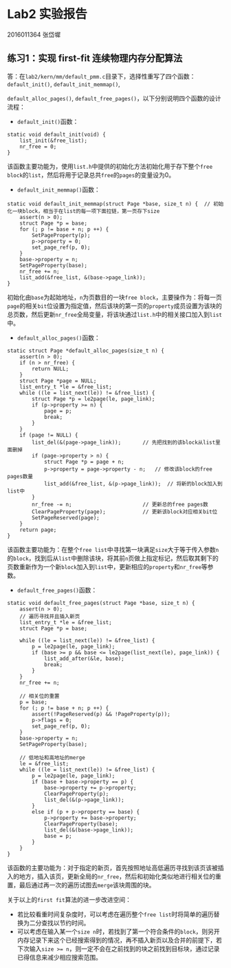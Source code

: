 # Lab2 实验报告

2016011364 张岱墀

## 练习1：实现 first-fit 连续物理内存分配算法

答：在`lab2/kern/mm/default_pmm.c`目录下，选择性重写了四个函数： `default_init()`, `default_init_memmap()`,

 `default_alloc_pages()`, `default_free_pages()`，以下分别说明四个函数的设计流程：

* `default_init()`函数：

```
static void default_init(void) {
    list_init(&free_list);
    nr_free = 0;
}
```

该函数主要功能为，使用`list.h`中提供的初始化方法初始化用于存下整个`free block`的`list`，然后将用于记录总共`free`的`pages`的变量设为0。

* `default_init_memmap()`函数：

```
static void default_init_memmap(struct Page *base, size_t n) {  // 初始化一块block，相当于在list的每一项下面拉链，第一页存下size
    assert(n > 0);
    struct Page *p = base;
    for (; p != base + n; p ++) {
        SetPageProperty(p);
        p->property = 0;
        set_page_ref(p, 0);
    }
    base->property = n;
    SetPageProperty(base);
    nr_free += n;
    list_add(&free_list, &(base->page_link));
}
```

初始化由`base`为起始地址，`n`为页数目的一块`free block`，主要操作为：将每一页`page`的相关`bit`位设置为指定值，然后该块的第一页的`property`成员设置为该块的总页数，然后更新`nr_free`全局变量，将该块通过`list.h`中的相关接口加入到`list`中。

* `default_alloc_pages()`函数：

```
static struct Page *default_alloc_pages(size_t n) {
    assert(n > 0);
    if (n > nr_free) {
        return NULL;
    }
    struct Page *page = NULL;
    list_entry_t *le = &free_list;
    while ((le = list_next(le)) != &free_list) {
        struct Page *p = le2page(le, page_link);
        if (p->property >= n) {
            page = p;
            break;
        }
    }
    if (page != NULL) {
        list_del(&(page->page_link));       // 先把找到的该block从list里面删掉
        if (page->property > n) {
            struct Page *p = page + n;
            p->property = page->property - n;   // 修改该block的free pages数量
            list_add(&free_list, &(p->page_link));  // 将新的block加入到list中
        }
        nr_free -= n;                       // 更新总的free pages数
        ClearPageProperty(page);            // 更新该block对应相关bit位
        SetPageReserved(page);
    }
    return page;
}
```

该函数主要功能为：在整个`free list`中寻找第一块满足`size`大于等于传入参数`n`的`block`，找到后从`list`中删除该块，将其前`n`页做上指定标记，然后取其剩下的页数重新作为一个新`block`加入到`list`中，更新相应的`property`和`nr_free`等参数。

* `default_free_pages()`函数：

```
static void default_free_pages(struct Page *base, size_t n) {
    assert(n > 0);
    // 遍历寻找并且插入新页
    list_entry_t *le = &free_list;
    struct Page *p = base;

    while ((le = list_next(le)) != &free_list) {
        p = le2page(le, page_link);
        if (base >= p && base <= le2page(list_next(le), page_link)) {
            list_add_after(&le, base);
            break;
        }
    }
    nr_free += n;

    // 相关位的重置
    p = base;
    for (; p != base + n; p ++) {
        assert(!PageReserved(p) && !PageProperty(p));
        p->flags = 0;
        set_page_ref(p, 0);
    }
    base->property = n;
    SetPageProperty(base);

    // 低地址和高地址的merge
    le = &free_list;
    while ((le = list_next(le)) != &free_list) {
        p = le2page(le, page_link);
        if (base + base->property == p) {
            base->property += p->property;
            ClearPageProperty(p);
            list_del(&(p->page_link));
        }
        else if (p + p->property == base) {
            p->property += base->property;
            ClearPageProperty(base);
            list_del(&(base->page_link));
            base = p;
        }
    }
}
```

该函数的主要功能为：对于指定的新页，首先按照地址高低遍历寻找到该页该被插入的地方，插入该页，更新全局的`nr_free`，然后和初始化类似地进行相关位的重置，最后通过再一次的遍历试图去`merge`该块周围的块。

关于以上的`first fit`算法的进一步改进空间：

* 若比较看重时间复杂度时，可以考虑在遍历整个`free list`时将简单的遍历替换为二分查找以节约时间。
* 可以考虑在输入某一个`size n`时，若找到了第一个符合条件的`block`，则另开内存记录下来这个已经搜索得到的情况，再不插入新页以及合并的前提下，若下次输入`size >= n`，则一定不会在之前找到的块之前找到目标块，通过记录已得信息来减少相应搜索范围。